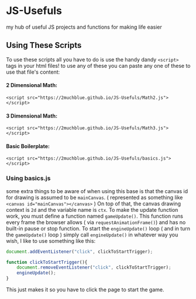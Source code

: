 # JS-Usefuls
my hub of useful JS projects and functions for making life easier
## Using These Scripts
To use these scripts all you have to do is use the handy dandy `<script>` tags in your html files!
to use any of these you can paste any one of these to use that file's content:
#### 2 Dimensional Math:
`<script src="https://2muchblue.github.io/JS-Usefuls/Math2.js"></script>`
#### 3 Dimensional Math:
`<script src="https://2muchblue.github.io/JS-Usefuls/Math3.js"></script>`
#### Basic Boilerplate:
`<script src="https://2muchblue.github.io/JS-Usefuls/basics.js"></script>`

### Using basics.js
some extra things to be aware of when using this base is that the canvas id for drawing is assumed to be `mainCanvas`. ( represented as something like `<canvas id="mainCanvas"></canvas>` ) On top of that, the canvas drawing context is `2d` and the variable name is `ctx`. To make the update function work, you must define a function named `gameUpdate()`. This function runs every frame the browser allows (  via `requestAnimationFrame()`) and has no built-in pause or stop function. To start the `engineUpdate()` loop ( and in turn the `gameUpdate()` loop ) simply call `engineUpdate()` in whatever way you wish, I like to use something like this:
```javascript
document.addEventListener("click", clickToStartTrigger);

function clickToStartTrigger(){
	document.removeEventListener("click", clickToStartTrigger);
	engineUpdate();
}
```
This just makes it so you have to click the page to start the game.
